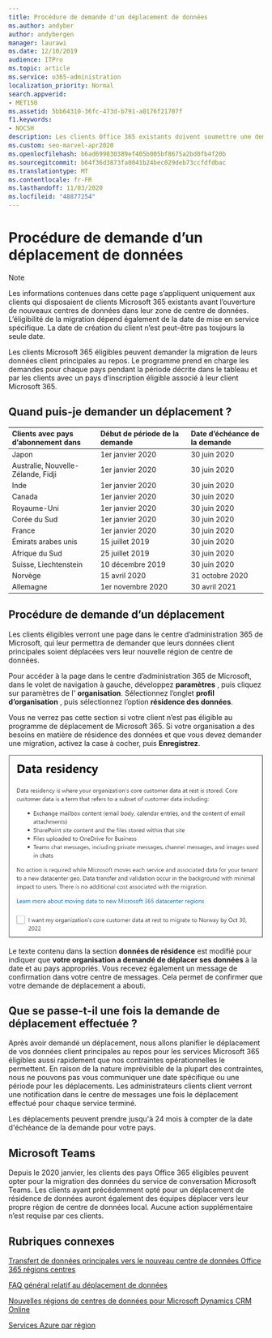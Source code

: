 ```yaml
---
title: Procédure de demande d'un déplacement de données
ms.author: andyber
author: andybergen
manager: laurawi
ms.date: 12/10/2019
audience: ITPro
ms.topic: article
ms.service: o365-administration
localization_priority: Normal
search.appverid:
- MET150
ms.assetid: 5bb64310-36fc-473d-b791-a0176f21707f
f1.keywords:
- NOCSH
description: Les clients Office 365 existants doivent soumettre une demande avant la date d’échéance de leur pays pour que leurs données Microsoft 365 services soient déplacées vers leur nouvelle région géographique.
ms.custom: seo-marvel-apr2020
ms.openlocfilehash: b6ad699830389ef405b005bf8675a2bd0fb4f20b
ms.sourcegitcommit: b64f36d3873fa0041b24bec029deb73ccfdfdbac
ms.translationtype: MT
ms.contentlocale: fr-FR
ms.lasthandoff: 11/03/2020
ms.locfileid: "48877254"
---
```

# <a name="how-to-request-your-data-move"></a>Procédure de demande d’un déplacement de données

> [!NOTE]
> Les informations contenues dans cette page s’appliquent uniquement aux clients qui disposaient de clients Microsoft 365 existants avant l’ouverture de nouveaux centres de données dans leur zone de centre de données. L’éligibilité de la migration dépend également de la date de mise en service spécifique.  La date de création du client n’est peut-être pas toujours la seule date.
  
Les clients Microsoft 365 éligibles peuvent demander la migration de leurs données client principales au repos.  Le programme prend en charge les demandes pour chaque pays pendant la période décrite dans le tableau et par les clients avec un pays d’inscription éligible associé à leur client Microsoft 365.
  
## <a name="when-can-i-request-a-move"></a>Quand puis-je demander un déplacement ?

| Clients avec pays d’abonnement dans | Début de période de la demande | Date d’échéance de la demande |
|:-----|:-----|:-----|
|Japon  <br/> |1er janvier 2020  <br/> |30 juin 2020  <br/> |
|Australie, Nouvelle-Zélande, Fidji  <br/> |1er janvier 2020  <br/> |30 juin 2020  <br/> |
|Inde  <br/> |1er janvier 2020  <br/> |30 juin 2020  <br/> |
|Canada  <br/> |1er janvier 2020  <br/> |30 juin 2020  <br/> |
|Royaume-Uni  <br/> |1er janvier 2020  <br/> |30 juin 2020  <br/> |
|Corée du Sud  <br/> |1er janvier 2020  <br/> |30 juin 2020  <br/> |
|France  <br/> |1er janvier 2020  <br/> |30 juin 2020  <br/> |
|Émirats arabes unis  <br/> |15 juillet 2019  <br/> |30 juin 2020  <br/> |
|Afrique du Sud  <br/> |25 juillet 2019  <br/> |30 juin 2020  <br/> |
|Suisse, Liechtenstein  <br/> |10 décembre 2019  <br/> |30 juin 2020  <br/> |
|Norvège  <br/> |15 avril 2020  <br/> |31 octobre 2020  <br/> |
|Allemagne  <br/> |1er novembre 2020  <br/> |30 avril 2021  <br/> |

## <a name="how-to-request-a-move"></a>Procédure de demande d’un déplacement

Les clients éligibles verront une page dans le centre d’administration 365 de Microsoft, qui leur permettra de demander que leurs données client principales soient déplacées vers leur nouvelle région de centre de données.  
  
Pour accéder à la page dans le centre d’administration 365 de Microsoft, dans le volet de navigation à gauche, développez **paramètres** , puis cliquez sur paramètres de l' **organisation**.
Sélectionnez l’onglet **profil d’organisation** , puis sélectionnez l’option **résidence des données**.
  
Vous ne verrez pas cette section si votre client n’est pas éligible au programme de déplacement de Microsoft 365.  Si votre organisation a des besoins en matière de résidence des données et que vous devez demander une migration, activez la case à cocher, puis **Enregistrez**.
  
![Écran de l'action d'abonnement dans le centre de données](../media/dataresidencyflyoutae.jpg)
  
Le texte contenu dans la section **données de résidence** est modifié pour indiquer que **votre organisation a demandé de déplacer ses données** à la date et au pays appropriés. Vous recevez également un message de confirmation dans votre centre de messages. Cela permet de confirmer que votre demande de déplacement a abouti. 
  
## <a name="what-happens-after-requesting-a-move"></a>Que se passe-t-il une fois la demande de déplacement effectuée ?

Après avoir demandé un déplacement, nous allons planifier le déplacement de vos données client principales au repos pour les services Microsoft 365 éligibles aussi rapidement que nos contraintes opérationnelles le permettent. En raison de la nature imprévisible de la plupart des contraintes, nous ne pouvons pas vous communiquer une date spécifique ou une période pour les déplacements. Les administrateurs clients client verront une notification dans le centre de messages une fois le déplacement effectué pour chaque service terminé.
  
Les déplacements peuvent prendre jusqu'à 24 mois à compter de la date d'échéance de la demande pour votre pays.
  
## <a name="microsoft-teams"></a>Microsoft Teams

Depuis le 2020 janvier, les clients des pays Office 365 éligibles peuvent opter pour la migration des données du service de conversation Microsoft Teams.  Les clients ayant précédemment opté pour un déplacement de résidence de données auront également des équipes déplacer vers leur propre région de centre de données local.  Aucune action supplémentaire n’est requise par ces clients.

## <a name="related-topics"></a>Rubriques connexes

[Transfert de données principales vers le nouveau centre de données Office 365 régions centres](moving-data-to-new-datacenter-geos.md)

[FAQ général relatif au déplacement de données](data-move-faq.md)

[Nouvelles régions de centres de données pour Microsoft Dynamics CRM Online](https://go.microsoft.com/fwlink/p/?Linkid=615924)
  
[Services Azure par région](https://azure.microsoft.com/regions/)
  

